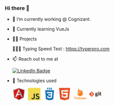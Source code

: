 ### Hi there 👋

- 🔭 I’m currently working @ Cognizant. 
- 🌱 Currently learning VueJs
- 👨🏽‍ Projects  

     👨🏽‍💻 Typing Speed Test : https://typerpro.com
- 📫 Reach out to me at
     <div id="badges">
       <a href="https://www.linkedin.com/in/karthikvijaydev">
       <img src="https://img.shields.io/badge/LinkedIn-blue?style=for-the-badge&logo=linkedin&logoColor=white" alt="LinkedIn Badge"/>
       </a>
     </div>
- 🌱 Technologies used
     <div>
      <img src="https://github.com/devicons/devicon/blob/master/icons/angularjs/angularjs-original.svg" title="Angular" alt="Angular" width="40"                 height="40"/>&nbsp;
      <img src="https://github.com/devicons/devicon/blob/master/icons/javascript/javascript-original.svg" title="JavaScript" alt="JavaScript" width="40"         height="40"/>&nbsp;
      <img src="https://github.com/devicons/devicon/blob/master/icons/css3/css3-plain-wordmark.svg"  title="CSS3" alt="CSS" width="40" height="40"/>&nbsp;
      <img src="https://github.com/devicons/devicon/blob/master/icons/html5/html5-original.svg" title="HTML5" alt="HTML" width="40" height="40"/>&nbsp;
      <img src="https://github.com/devicons/devicon/blob/master/icons/firebase/firebase-plain-wordmark.svg" title="Firebase" alt="Firebase" width="40"           height="40"/>&nbsp;
     <img src="https://github.com/devicons/devicon/blob/master/icons/git/git-original-wordmark.svg" title="Git" **alt="Git" width="40" height="40"/>
     </div>
